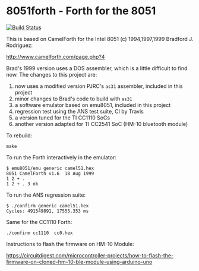 # 8051forth - Forth for the 8051

[![Build Status](https://travis-ci.org/jamesbowman/8051forth.svg?branch=master)](https://travis-ci.org/jamesbowman/8051forth)

This is based on CamelForth for the Intel 8051 (c) 1994,1997,1999 Bradford J. Rodriguez:

http://www.camelforth.com/page.php?4

Brad's 1999 version uses a DOS assembler, which is a little difficult to find now.
The changes to this project are:

1. now uses a modified version PJRC's `as31` assembler, included in this project
2. minor changes to Brad's code to build with `as31`
3. a software emulator based on emu8051, included in this project
4. regression test using the ANS test suite, CI by Travis
5. a version tuned for the TI CC1110 SoCs
6. another version adapted for TI CC2541 SoC (HM-10 bluetooth module)

To rebuild:

    make

To run the Forth interactively in the emulator:

    $ emu8051/emu generic camel51.hex
    8051 CamelForth v1.6  18 Aug 1999
    1 2 + .
    1 2 + . 3 ok

To run the ANS regression suite:

    $ ./confirm generic camel51.hex
    Cycles: 491549891, 17555.353 ms

Same for the CC1110 Forth:

    ./confirm cc1110  cc0.hex

Instructions to flash the firmware on HM-10 Module:

https://circuitdigest.com/microcontroller-projects/how-to-flash-the-firmware-on-cloned-hm-10-ble-module-using-arduino-uno


